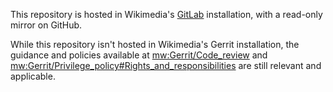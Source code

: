 This repository is hosted in Wikimedia's [GitLab](https://gitlab.wikimedia.org) installation, with a read-only mirror
on GitHub.

While this repository isn't hosted in Wikimedia's Gerrit installation, the guidance and policies available at
[mw:Gerrit/Code_review](https://www.mediawiki.org/wiki/Special:MyLanguage/Gerrit/Code_review) and
[mw:Gerrit/Privilege_policy#Rights_and_responsibilities](https://www.mediawiki.org/wiki/Gerrit/Privilege_policy#Rights_and_responsibilities)
are still relevant and applicable.
